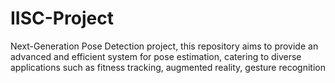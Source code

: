 # IISC-Project
Next-Generation Pose Detection project, this repository aims to provide an advanced and efficient system for pose estimation, catering to diverse applications such as fitness tracking, augmented reality, gesture recognition
